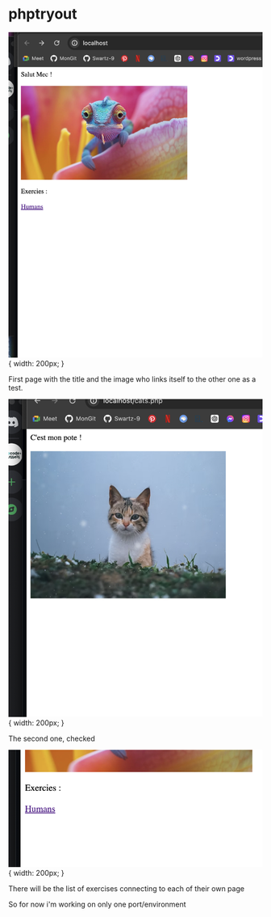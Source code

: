 # phptryout

![Alt text](./Screenshot%202024-07-18%20at%2010.39.15.png "first page"){ width: 200px; }

First page with the title and the image who links itself to the other one as a test.

![Alt text](./Screenshot%202024-07-18%20at%2010.39.29.png "Second page"){ width: 200px; }

The second one, checked 

![Alt text](./Screenshot%202024-07-18%20at%2010.52.36.png "Second page"){ width: 200px; }
 
There will be the list of exercises connecting to each of their own page 

So for now i'm working on only one port/environment

